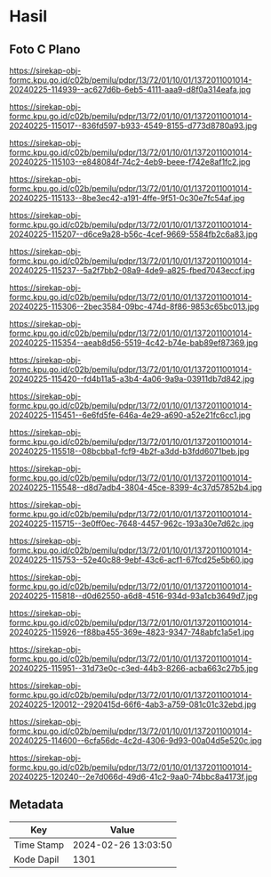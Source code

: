 # Hasil

## Foto C Plano

https://sirekap-obj-formc.kpu.go.id/c02b/pemilu/pdpr/13/72/01/10/01/1372011001014-20240225-114939--ac627d6b-6eb5-4111-aaa9-d8f0a314eafa.jpg

https://sirekap-obj-formc.kpu.go.id/c02b/pemilu/pdpr/13/72/01/10/01/1372011001014-20240225-115017--836fd597-b933-4549-8155-d773d8780a93.jpg

https://sirekap-obj-formc.kpu.go.id/c02b/pemilu/pdpr/13/72/01/10/01/1372011001014-20240225-115103--e848084f-74c2-4eb9-beee-f742e8af1fc2.jpg

https://sirekap-obj-formc.kpu.go.id/c02b/pemilu/pdpr/13/72/01/10/01/1372011001014-20240225-115133--8be3ec42-a191-4ffe-9f51-0c30e7fc54af.jpg

https://sirekap-obj-formc.kpu.go.id/c02b/pemilu/pdpr/13/72/01/10/01/1372011001014-20240225-115207--d6ce9a28-b56c-4cef-9669-5584fb2c6a83.jpg

https://sirekap-obj-formc.kpu.go.id/c02b/pemilu/pdpr/13/72/01/10/01/1372011001014-20240225-115237--5a2f7bb2-08a9-4de9-a825-fbed7043eccf.jpg

https://sirekap-obj-formc.kpu.go.id/c02b/pemilu/pdpr/13/72/01/10/01/1372011001014-20240225-115306--2bec3584-09bc-474d-8f86-9853c65bc013.jpg

https://sirekap-obj-formc.kpu.go.id/c02b/pemilu/pdpr/13/72/01/10/01/1372011001014-20240225-115354--aeab8d56-5519-4c42-b74e-bab89ef87369.jpg

https://sirekap-obj-formc.kpu.go.id/c02b/pemilu/pdpr/13/72/01/10/01/1372011001014-20240225-115420--fd4b11a5-a3b4-4a06-9a9a-03911db7d842.jpg

https://sirekap-obj-formc.kpu.go.id/c02b/pemilu/pdpr/13/72/01/10/01/1372011001014-20240225-115451--6e6fd5fe-646a-4e29-a690-a52e21fc6cc1.jpg

https://sirekap-obj-formc.kpu.go.id/c02b/pemilu/pdpr/13/72/01/10/01/1372011001014-20240225-115518--08bcbba1-fcf9-4b2f-a3dd-b3fdd6071beb.jpg

https://sirekap-obj-formc.kpu.go.id/c02b/pemilu/pdpr/13/72/01/10/01/1372011001014-20240225-115548--d8d7adb4-3804-45ce-8399-4c37d57852b4.jpg

https://sirekap-obj-formc.kpu.go.id/c02b/pemilu/pdpr/13/72/01/10/01/1372011001014-20240225-115715--3e0ff0ec-7648-4457-962c-193a30e7d62c.jpg

https://sirekap-obj-formc.kpu.go.id/c02b/pemilu/pdpr/13/72/01/10/01/1372011001014-20240225-115753--52e40c88-9ebf-43c6-acf1-67fcd25e5b60.jpg

https://sirekap-obj-formc.kpu.go.id/c02b/pemilu/pdpr/13/72/01/10/01/1372011001014-20240225-115818--d0d62550-a6d8-4516-934d-93a1cb3649d7.jpg

https://sirekap-obj-formc.kpu.go.id/c02b/pemilu/pdpr/13/72/01/10/01/1372011001014-20240225-115926--f88ba455-369e-4823-9347-748abfc1a5e1.jpg

https://sirekap-obj-formc.kpu.go.id/c02b/pemilu/pdpr/13/72/01/10/01/1372011001014-20240225-115951--31d73e0c-c3ed-44b3-8266-acba663c27b5.jpg

https://sirekap-obj-formc.kpu.go.id/c02b/pemilu/pdpr/13/72/01/10/01/1372011001014-20240225-120012--2920415d-66f6-4ab3-a759-081c01c32ebd.jpg

https://sirekap-obj-formc.kpu.go.id/c02b/pemilu/pdpr/13/72/01/10/01/1372011001014-20240225-114600--6cfa56dc-4c2d-4306-9d93-00a04d5e520c.jpg

https://sirekap-obj-formc.kpu.go.id/c02b/pemilu/pdpr/13/72/01/10/01/1372011001014-20240225-120240--2e7d066d-49d6-41c2-9aa0-74bbc8a4173f.jpg


## Metadata

| Key        | Value               |
| ---------- | ------------------- |
| Time Stamp | 2024-02-26 13:03:50 |
| Kode Dapil | 1301                |



